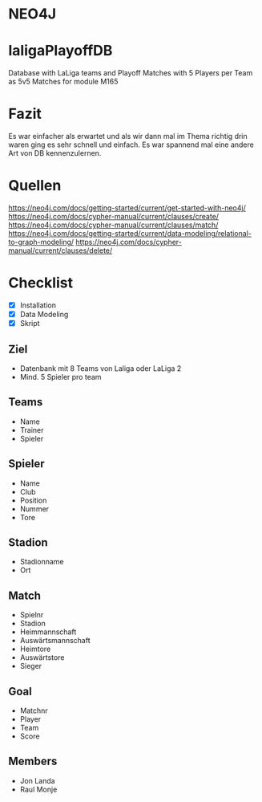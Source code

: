 # NEO4J
# laligaPlayoffDB
Database with LaLiga teams and Playoff Matches with 5 Players per Team as 5v5 Matches for module M165

# Fazit
Es war einfacher als erwartet und als wir dann mal im Thema richtig drin waren ging es sehr schnell und einfach. Es war spannend mal eine andere Art von DB kennenzulernen.

# Quellen
https://neo4j.com/docs/getting-started/current/get-started-with-neo4j/
https://neo4j.com/docs/cypher-manual/current/clauses/create/
https://neo4j.com/docs/cypher-manual/current/clauses/match/
https://neo4j.com/docs/getting-started/current/data-modeling/relational-to-graph-modeling/
https://neo4j.com/docs/cypher-manual/current/clauses/delete/

# Checklist
- [x] Installation
- [x] Data Modeling
- [x] Skript

## Ziel
- Datenbank mit 8 Teams von Laliga oder LaLiga 2
- Mind. 5 Spieler pro team

## Teams
- Name
- Trainer
- Spieler

## Spieler
- Name
- Club
- Position
- Nummer
- Tore

## Stadion
- Stadionname
- Ort

## Match
- Spielnr
- Stadion
- Heimmannschaft
- Auswärtsmannschaft
- Heimtore
- Auswärtstore 
- Sieger

## Goal
- Matchnr
- Player
- Team
- Score

## Members
- Jon Landa
- Raul Monje
